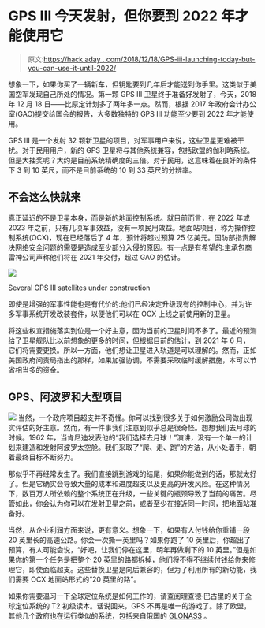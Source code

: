 # GPS III 今天发射，但你要到 2022 年才能使用它

> 原文:[https://hack aday . com/2018/12/18/GPS-iii-launching-today-but-you-can-use-it-until-2022/](https://hackaday.com/2018/12/18/gps-iii-launching-today-but-you-cant-use-it-until-2022/)

想象一下，如果你买了一辆新车，但钥匙要到几年后才能送到你手里。这类似于美国空军发现自己所处的情况。第一颗 GPS III 卫星终于准备好发射了，今天，2018 年 12 月 18 日——比原定计划多了两年多一点。然而，根据 2017 年政府会计办公室(GAO)提交给国会的报告，大多数独特的 GPS III 功能至少要到 2022 年才能使用。

GPS III 是一个发射 32 颗新卫星的项目，对军事用户来说，这些卫星更难被干扰。对于民用用户，新的 GPS 卫星将与其他系统兼容，包括欧盟的伽利略系统。但是大抽奖呢？大约是目前系统精确度的三倍。对于民用，这意味着在良好的条件下 3 到 10 英尺，而不是目前系统的 10 到 33 英尺的分辨率。

## 不会这么快就来

真正延迟的不是卫星本身，而是新的地面控制系统。就目前而言，在 2022 年或 2023 年之前，只有几项军事效益，没有一项民用效益。地面站项目，称为操作控制系统(OCX)，现在已经落后了 4 年，预计将超过预算 25 亿美元。国防部指责解决网络安全问题的需要是造成至少部分入侵的原因。有一点是有希望的:主承包商雷神公司声称他们将在 2021 年交付，超过 GAO 的估计。

[![](../Images/4650c21f4c4dc4c5c16348c4d6df5559.png)](https://hackaday.com/wp-content/uploads/2018/12/gps3.png)

Several GPS III satellites under construction

即使是增强的军事性能也是有代价的:他们已经决定升级现有的控制中心，并为许多军事系统开发改装套件，以便他们可以在 OCX 上线之前使用新的卫星。

将这些权宜措施落实到位是一个好主意，因为当前的卫星时间不多了。最近的预测给了卫星舰队比以前想象的更多的时间，但根据目前的估计，到 2021 年 6 月，它们将需要更换。所以一方面，他们想让卫星进入轨道是可以理解的。然而，正如美国政府问责局指出的那样，如果加强协调，不需要采取临时缓解措施，本可以节省相当多的资金。

## GPS、阿波罗和大型项目

[![](../Images/6f1a751596a78c44c397b555b3d1621d.png)](https://hackaday.com/wp-content/uploads/2018/12/gps3a.jpg) 当然，一个政府项目超支并不奇怪。你可以找到很多关于如何激励公司做出现实评估的好主意。然而，有一件事我们注意到似乎总是很奇怪。想想我们去月球的时候。1962 年，当肯尼迪发表他的“我们选择去月球！”演讲，没有一个单一的计划来建造和发射阿波罗太空舱。我们采取了“爬、走、跑”的方法，从小处着手，朝着最终目标不断努力。

那似乎不再经常发生了。我们直接跳到游戏的结尾，如果你能做到的话，那就太好了。但是它确实会导致大量的成本和进度超支以及更高的开发风险。在这种情况下，数百万人所依赖的整个系统正在升级，一些关键的瓶颈导致了当前的痛苦。尽管如此，你会认为你可以在发射卫星之前，或者至少在接近同一时间，把地面站准备好。

当然，从企业利润方面来说，更有意义。想象一下，如果有人付钱给你重铺一段 20 英里长的高速公路。你会一次撕一英里吗？如果你跑了 10 英里后，你超出了预算，有人可能会说，“好吧，让我们停在这里，明年再做剩下的 10 英里。”但是如果你的第一个任务是把整个 20 英里的路都拆掉，他们将不得不继续付钱给你来修理它，即使面临超支。这些替换卫星是向后兼容的，但为了利用所有的新功能，我们需要 OCX 地面站形式的“20 英里的路”。

如果你需要温习一下全球定位系统是如何工作的，请查阅理查德·巴古里的关于全球定位系统的 T2 初级读本。话说回来，GPS 不再是唯一的游戏了。除了欧盟，其他几个政府也在运行类似的系统，包括来自俄国的 [GLONASS](https://hackaday.com/2015/09/08/arduino-tinygps-updated-to-support-glonass/) 。